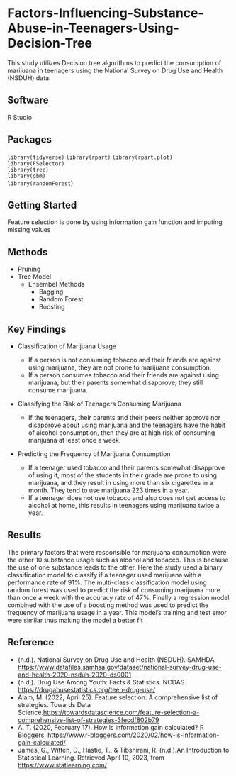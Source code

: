 # Factors-Influencing-Substance-Abuse-in-Teenagers-Using-Decision-Tree
This study utilizes Decision tree algorithms to predict the consumption of marijuana in teenagers using the National Survey on Drug Use and Health (NSDUH) data.

## Software
  R Studio
  
## Packages 
`library(tidyverse)`
`library(rpart)` 
`library(rpart.plot)`
`library(FSelector)`    
`library(tree)`         
`library(gbm)`          
`library(randomForest`) 

## Getting Started

Feature selection is done by using information gain function and imputing missing values

## Methods
 - Pruning
 - Tree Model
   - Ensembel Methods
     - Bagging 
     - Random Forest 
     - Boosting 

## Key Findings
- Classification of Marijuana Usage
    - If a person is not consuming tobacco and their friends are against using marijuana, they are not prone to marijuana consumption.
    - If a person consumes tobacco and their friends are against using marijuana, but their parents somewhat disapprove, they still consume marijuana.

- Classifying the Risk of Teenagers Consuming Marijuana
    - If the teenagers, their parents and their peers neither approve nor disapprove about using marijuana and the teenagers have the habit       of alcohol consumption, then they are at high risk of consuming marijuana at least once a week.
      
- Predicting the Frequency of Marijuana Consumption
    - If a teenager used tobacco and their parents somewhat disapprove of using it, most of the students in their grade are prone to using marijuana, and they result in using more than six cigarettes in a month. They tend to use marijuana 223 times in a year.
    - If a teenager does not use tobacco and also does not get access to alcohol at home, this results in teenagers using marijuana twice a       year.
      
## Results
The primary factors that were responsible for marijuana consumption were the other 10 substance usage such as alcohol and tobacco. This is because the use of one substance leads to the other. Here the study used a binary classification model to classify if a teenager used marijuana with a performance rate of 91%. The multi-class classification model using random forest was used to predict the risk of consuming marijuana more than once a week with the accuracy rate of 47%. Finally a regression model combined with the use of a boosting method was used to predict the frequency of marijuana usage in a year. This model’s training and test error were similar thus making the model a better fit

## Reference
- (n.d.). National Survey on Drug Use and Health (NSDUH). SAMHDA. https://www.datafiles.samhsa.gov/dataset/national-survey-drug-use-and-health-2020-nsduh-2020-ds0001
- (n.d.). Drug Use Among Youth: Facts & Statistics. NCDAS. https://drugabusestatistics.org/teen-drug-use/
- Alam, M. (2022, April 25). Feature selection: A comprehensive list of strategies. Towards Data Science.https://towardsdatascience.com/feature-selection-a-comprehensive-list-of-strategies-3fecdf802b79
- A. T. (2020, February 17). How is information gain calculated? R Bloggers. https://www.r-bloggers.com/2020/02/how-is-information-gain-calculated/
- James, G., Witten, D., Hastie, T., & Tibshirani, R. (n.d.).An Introduction to Statistical Learning. Retrieved April 10, 2023, from https://www.statlearning.com/



